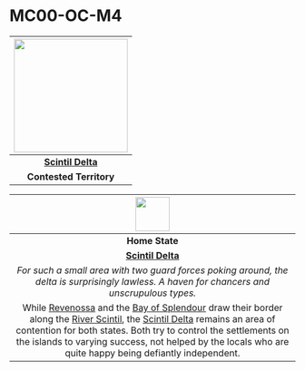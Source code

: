 # MC00-OC-M4

| <img src="../../../images/blank.png" height="200" /> |
|:---:|
| **[Scintil Delta](../../places/rivers-lakes/scintil-delta.md)** |
| **Contested Territory** |

| <img src="../../../images/card-icons/marsh-skimmers.png" height="60" /> |
|:---:|
| **Home State** |
| **[Scintil Delta](../../places/rivers-lakes/scintil-delta.md)** |
| *For such a small area with two guard forces poking around, the delta is surprisingly lawless. A haven for chancers and unscrupulous types.* |
| While [Revenossa](../../civilisations/nilsavnic-alliance/states/revenossa.md) and the [Bay of Splendour](../../civilisations/nilsavnic-alliance/states/bay-of-splendour.md) draw their border along the [River Scintil](../../places/rivers-lakes/river-scintil.md), the [Scintil Delta](../../places/rivers-lakes/scintil-delta.md) remains an area of contention for both states. Both try to control the settlements on the islands to varying success, not helped by the locals who are quite happy being defiantly independent. |
